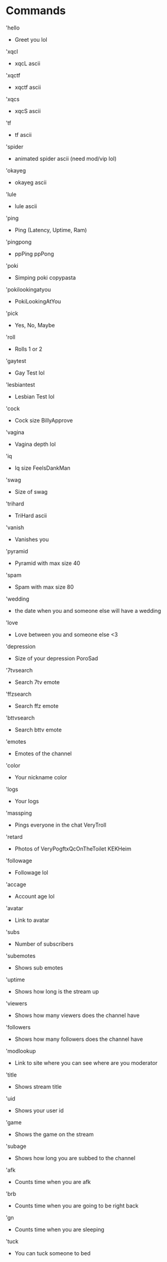 # Commands
'hello
- Greet you lol

'xqcl
- xqcL ascii

'xqctf

- xqctf ascii

'xqcs
- xqcS ascii

'tf
- tf ascii

'spider
- animated spider ascii (need mod/vip lol)

'okayeg
- okayeg ascii

'lule
- lule ascii

'ping
- Ping (Latency, Uptime, Ram)

'pingpong
- ppPing ppPong

'poki
- Simping poki copypasta

'pokilookingatyou
- PokiLookingAtYou

'pick
- Yes, No, Maybe

'roll
- Rolls 1 or 2

'gaytest
- Gay Test lol

'lesbiantest
- Lesbian Test lol

'cock
- Cock size BillyApprove

'vagina
- Vagina depth lol

'iq
- Iq size FeelsDankMan

'swag
- Size of swag 

'trihard
- TriHard ascii

'vanish
- Vanishes you

'pyramid
- Pyramid with max size 40

'spam 
- Spam with max size 80

'wedding
- the date when you and someone else will have a wedding

'love
- Love between you and someone else <3

'depression
- Size of your depression PoroSad

'7tvsearch
- Search 7tv emote

'ffzsearch
- Search ffz emote

'bttvsearch
- Search bttv emote

'emotes
- Emotes of the channel

'color
- Your nickname color

'logs
- Your logs

'massping
- Pings everyone in the chat VeryTroll

'retard
- Photos of VeryPogftxQcOnTheToilet KEKHeim

'followage
- Followage lol

'accage
- Account age lol

'avatar
- Link to avatar

'subs
- Number of subscribers

'subemotes
- Shows sub emotes

'uptime
- Shows how long is the stream up

'viewers
- Shows how many viewers does the channel have

'followers
- Shows how many followers does the channel have

'modlookup
- Link to site where you can see where are you moderator

'title
- Shows stream title

'uid
- Shows your user id

'game
- Shows the game on the stream

'subage
- Shows how long you are subbed to the channel

'afk
- Counts time when you are afk

'brb
- Counts time when you are going to be right back

'gn
- Counts time when you are sleeping 

'tuck
- You can tuck someone to bed
